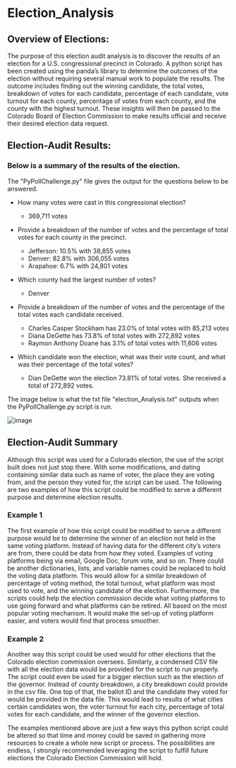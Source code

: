 # Election_Analysis

## Overview of Elections:

The purpose of this election audit analysis is to discover the results of an election for a U.S. congressional precinct in Colorado. A python script has been created using the panda’s library to determine the outcomes of the election without requiring several manual work to populate the results. The outcome includes finding out the winning candidate, the total votes, breakdown of votes for each candidate, percentage of each candidate, vote turnout for each county, percentage of votes from each county, and the county with the highest turnout. These insights will then be passed to the Colorado Board of Election Commission to make results official and receive their desired election data request.

## Election-Audit Results:

### Below is a summary of the results of the election.

The "PyPollChallenge.py" file gives the output for the questions below to be answered.

* How many votes were cast in this congressional election? 
  * 369,711 votes
* Provide a breakdown of the number of votes and the percentage of total votes for each county in the precinct.
  * Jefferson: 10.5% with 38,855 votes
  * Denver: 82.8% with 306,055 votes
  * Arapahoe: 6.7% with 24,801 votes
* Which county had the largest number of votes? 
  * Denver
* Provide a breakdown of the number of votes and the percentage of the total votes each candidate received.
  * Charles Casper Stockham has 23.0% of total votes with 85,213 votes
  * Diana DeGette has 73.8% of total votes with 272,892 votes
  * Raymon Anthony Doane has 3.1% of total votes with 11,606 votes
  
* Which candidate won the election, what was their vote count, and what was their percentage of the total votes?
  * Dian DeGette won the election 73.81% of total votes. She received a total of 272,892 votes.

 The image below is what the txt file "election_Analysis.txt" outputs when the PyPollChallenge.py script is run.
 
 ![image](https://user-images.githubusercontent.com/96553992/150611851-ed19e4d5-5ba5-4e92-b02f-e968a0089769.png)


## Election-Audit Summary

Although this script was used for a Colorado election, the use of the script built does not just stop there. With some modifications, and dating containing similar data such as name of voter, the place they are voting from, and the person they voted for, the script can be used. The following are two examples of how this script could be modified to serve a different purpose and determine election results.

### Example 1 
The first example of how this script could be modified to serve a different purpose would be to determine the winner of an election not held in the same voting platform. Instead of having data for the different city’s voters are from, there could be data from how they voted. Examples of voting platforms being via email, Google Doc, forum vote, and so on. There could be another dictionaries, lists, and variable names could be replaced to hold the voting data platform. This would allow for a similar breakdown of percentage of voting method, the total turnout, what platform was most used to vote, and the winning candidate of the election. Furthermore, the scripts could help the election commission decide what voting platforms to use going forward and what platforms can be retired. All based on the most popular voting mechanism. It would make the set-up of voting platform easier, and voters would find that process smoother.

### Example 2
Another way this script could be used would for other elections that the Colorado election commission oversees. Similarly, a condensed CSV file with all the election data would be provided for the script to run properly. The script could even be used for a bigger election such as the election of the governor. Instead of county breakdown, a city breakdown could provide in the csv file. One top of that, the ballot ID and the candidate they voted for would be provided in the data file. This would lead to results of what cities certain candidates won, the voter turnout for each city, percentage of total votes for each candidate, and the winner of the governor election. 

The examples mentioned above are just a few ways this python script could be altered so that time and money could be saved in gathering more resources to create a whole new script or process. The possibilities are endless, I strongly recommended leveraging the script to fulfill future elections the Colorado Election Commission will hold.

